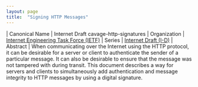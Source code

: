 ```yaml
---
layout: page
title:  "Signing HTTP Messages"
---
```


| Canonical Name | Internet Draft cavage-http-signatures
| Organization | [Internet Engineering Task Force (IETF)](..)
| Series | [Internet Draft (I-D)](..)
| Abstract | When communicating over the Internet using the HTTP protocol, it can be desirable for a server or client to authenticate the sender of a particular message. It can also be desirable to ensure that the message was not tampered with during transit. This document describes a way for servers and clients to simultaneously add authentication and message integrity to HTTP messages by using a digital signature.